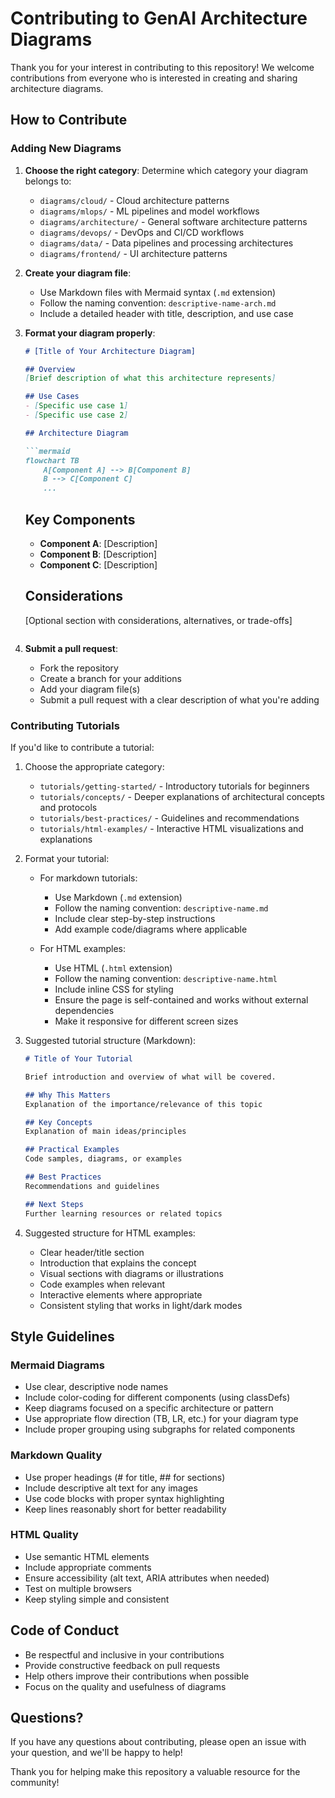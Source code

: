 # Contributing to GenAI Architecture Diagrams

Thank you for your interest in contributing to this repository! We welcome contributions from everyone who is interested in creating and sharing architecture diagrams.

## How to Contribute

### Adding New Diagrams

1. **Choose the right category**: Determine which category your diagram belongs to:
   - `diagrams/cloud/` - Cloud architecture patterns
   - `diagrams/mlops/` - ML pipelines and model workflows
   - `diagrams/architecture/` - General software architecture patterns
   - `diagrams/devops/` - DevOps and CI/CD workflows
   - `diagrams/data/` - Data pipelines and processing architectures
   - `diagrams/frontend/` - UI architecture patterns

2. **Create your diagram file**: 
   - Use Markdown files with Mermaid syntax (`.md` extension)
   - Follow the naming convention: `descriptive-name-arch.md`
   - Include a detailed header with title, description, and use case

3. **Format your diagram properly**:
   ```markdown
   # [Title of Your Architecture Diagram]

   ## Overview
   [Brief description of what this architecture represents]

   ## Use Cases
   - [Specific use case 1]
   - [Specific use case 2]

   ## Architecture Diagram

   ```mermaid
   flowchart TB
       A[Component A] --> B[Component B]
       B --> C[Component C]
       ...
   ```

   ## Key Components
   - **Component A**: [Description]
   - **Component B**: [Description]
   - **Component C**: [Description]

   ## Considerations
   [Optional section with considerations, alternatives, or trade-offs]
   ```

4. **Submit a pull request**:
   - Fork the repository
   - Create a branch for your additions
   - Add your diagram file(s)
   - Submit a pull request with a clear description of what you're adding

### Contributing Tutorials

If you'd like to contribute a tutorial:

1. Choose the appropriate category:
   - `tutorials/getting-started/` - Introductory tutorials for beginners
   - `tutorials/concepts/` - Deeper explanations of architectural concepts and protocols
   - `tutorials/best-practices/` - Guidelines and recommendations
   - `tutorials/html-examples/` - Interactive HTML visualizations and explanations

2. Format your tutorial:
   - For markdown tutorials:
     - Use Markdown (`.md` extension)
     - Follow the naming convention: `descriptive-name.md`
     - Include clear step-by-step instructions
     - Add example code/diagrams where applicable
   
   - For HTML examples:
     - Use HTML (`.html` extension)
     - Follow the naming convention: `descriptive-name.html`
     - Include inline CSS for styling
     - Ensure the page is self-contained and works without external dependencies
     - Make it responsive for different screen sizes

3. Suggested tutorial structure (Markdown):
   ```markdown
   # Title of Your Tutorial

   Brief introduction and overview of what will be covered.

   ## Why This Matters
   Explanation of the importance/relevance of this topic

   ## Key Concepts
   Explanation of main ideas/principles

   ## Practical Examples
   Code samples, diagrams, or examples

   ## Best Practices
   Recommendations and guidelines

   ## Next Steps
   Further learning resources or related topics
   ```

4. Suggested structure for HTML examples:
   - Clear header/title section
   - Introduction that explains the concept
   - Visual sections with diagrams or illustrations
   - Code examples when relevant
   - Interactive elements where appropriate
   - Consistent styling that works in light/dark modes

## Style Guidelines

### Mermaid Diagrams

- Use clear, descriptive node names
- Include color-coding for different components (using classDefs)
- Keep diagrams focused on a specific architecture or pattern
- Use appropriate flow direction (TB, LR, etc.) for your diagram type
- Include proper grouping using subgraphs for related components

### Markdown Quality

- Use proper headings (# for title, ## for sections)
- Include descriptive alt text for any images
- Use code blocks with proper syntax highlighting
- Keep lines reasonably short for better readability

### HTML Quality

- Use semantic HTML elements
- Include appropriate comments
- Ensure accessibility (alt text, ARIA attributes when needed)
- Test on multiple browsers
- Keep styling simple and consistent

## Code of Conduct

- Be respectful and inclusive in your contributions
- Provide constructive feedback on pull requests
- Help others improve their contributions when possible
- Focus on the quality and usefulness of diagrams

## Questions?

If you have any questions about contributing, please open an issue with your question, and we'll be happy to help!

Thank you for helping make this repository a valuable resource for the community!